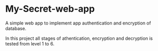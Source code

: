 # My-Secret-web-app
A simple web app to implement app authentication and encryption of database.

In this project all stages of athentication, encryption and decryption is tested from level 1 to 6.